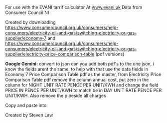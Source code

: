 For use with the EVANI tarrif calculator
At www.evani.uk
Data from Consumer Council NI

Created by downloading https://www.consumercouncil.org.uk/consumers/help-consumers/electricity-oil-and-gas/switching-electricity-or-gas-supplier/economy-7
and https://www.consumercouncil.org.uk/consumers/help-consumers/electricity-oil-and-gas/switching-electricity-or-gas-supplier/electricity-price-comparison-table
(pdf versions)

**Google Gemini:**
convert to json can you add both pdf's to the one json, i know the fields arent the same, to help with that use the data fields in Economy 7 Price Comparison Table pdf as the master, from Electricity Price Comparison Table pdf remove the column annual cost, put zero in the column for NIGHT UNIT RATE PENCE PER UNIT/KWH and change the field PRICE IN PENCE PER UNIT/KWH to match be in DAY UNIT RATE PENCE PER UNIT/KWH.  Also remove the p beside all charges

Copy and paste into 

Created by Steven Law
